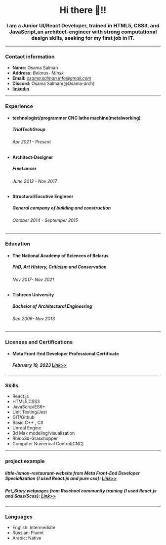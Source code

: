
<h1 align="center">Hi there 👋!! </h1>


<h3 align="center">I am a Junior UI/React Developer, trained in HTML5, CSS3, and JavaScript,an architect-engineer with strong computational design skills, seeking for my first job in IT.</h3>

---

### **Contact information**
- **Name:** Osama Salman
- **Address:** _Belarus- Minsk_
- **Email:** *osama.salman.info@gmail.com*
- **Discord:** Osama Salman(@Osama-arch)
- [**linkedin**](https://www.linkedin.com/in/osama-salman-577926166) 


---


### **Experience**

- #### technologist/programmer CNC lathe machine(metalworking)

  ##### TrialTechGroup

  ###### Apr 2021 - Present

- #### Architect-Designer

  ##### FreeLancer

  ###### June 2013 - Nov 2017

- #### Structural/Excutive Engineer

  ##### General company of building and construction

  ###### October 2014 - Septemper 2015

---

### **Education**

- #### The National Academy of Sciences of Belarus

  ##### PhD, Art History, Criticism and Conservation

  ###### Nov 2017- Nov 2021

- #### Tishreen University

  ##### Bachelor of Architectural Engineering

  ###### Sep 2006- Nov 2013

---

### **Licenses and Certifications**

- #### Meta Front-End Developer Professional Certificate

  ##### February 19, 2023 [Link>>](https://coursera.org/share/3abc18924460c2af8dd2c0e21e00f71a)

---

### **Skills**

- React.js 
- HTML5,CSS3
- JavaScrip/ES6+
- Unit Testing/Jest
- GIT/Github
- Basic C++ , C#
- Unreal Engine
- 3d Max modeling/visualization
- Rhino3d-Grasshopper
- Computer Numerical Control(CNC)

---
### **project example**
##### little-lemon-restaurant-website from Meta Front-End Developer Specialization {I used React.js and pure css}: [Link>>](https://osama-arch.github.io/Pet_Story/src/main/)
##### Pet_Story webpages from Rsschool community training {I used React.js and Sass/Scss}: [Link>>](https://osama-arch.github.io/petStory/)
----------
### **Languages**
- English: Intermediate
- Russian: Fluent
- Arabic: Native

<!--
**Osama-arch/Osama-arch** is a ✨ _special_ ✨ repository because its `README.md` (this file) appears on your GitHub profile.

Here are some ideas to get you started:

- 🔭 I’m currently working on ...
- 🌱 I’m currently learning ...
- 👯 I’m looking to collaborate on ...
- 🤔 I’m looking for help with ...
- 💬 Ask me about ...
- 📫 How to reach me: ...
- 😄 Pronouns: ...
- ⚡ Fun fact: ...
-->
